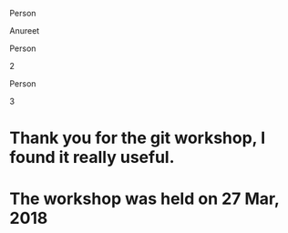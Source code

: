 Person

Anureet



Person

2



Person

3
# Thank you for the git workshop, I found it really useful.
# The workshop was held on 27 Mar, 2018

